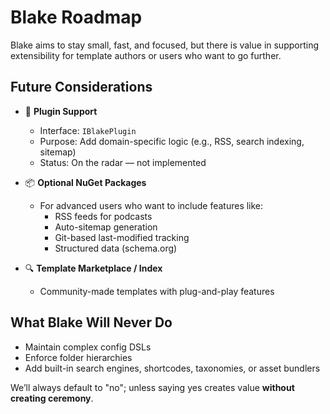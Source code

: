 # Blake Roadmap

Blake aims to stay small, fast, and focused, but there is value in supporting extensibility for template authors or users who want to go further.

## Future Considerations

- 🔌 **Plugin Support**
  - Interface: `IBlakePlugin`
  - Purpose: Add domain-specific logic (e.g., RSS, search indexing, sitemap)
  - Status: On the radar — not implemented

- 📦 **Optional NuGet Packages**
  - For advanced users who want to include features like:
    - RSS feeds for podcasts
    - Auto-sitemap generation
    - Git-based last-modified tracking
    - Structured data (schema.org)

- 🔍 **Template Marketplace / Index**
  - Community-made templates with plug-and-play features

## What Blake Will Never Do

- Maintain complex config DSLs
- Enforce folder hierarchies
- Add built-in search engines, shortcodes, taxonomies, or asset bundlers

We’ll always default to "no"; unless saying yes creates value **without creating ceremony**.
